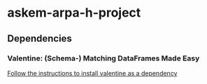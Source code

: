 # askem-arpa-h-project

## Dependencies

### Valentine: (Schema-) Matching DataFrames Made Easy

[Follow the instructions to install valentine as a dependency](https://github.com/delftdata/valentine)


